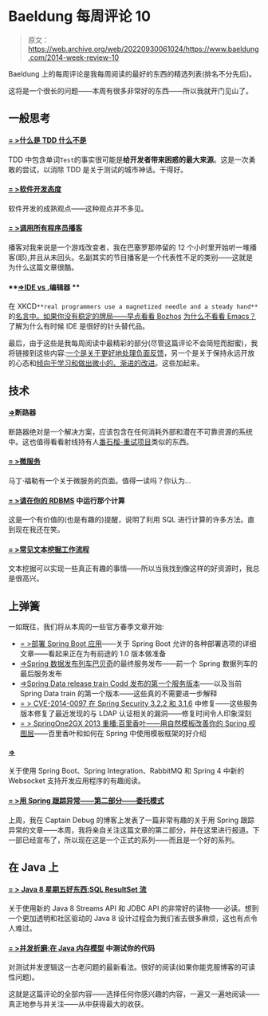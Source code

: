 # Baeldung 每周评论 10

> 原文：<https://web.archive.org/web/20220930061024/https://www.baeldung.com/2014-week-review-10>

Baeldung 上的每周评论是我每周阅读的最好的东西的精选列表(排名不分先后)。

这将是一个很长的问题——本周有很多非常好的东西——所以我就开门见山了。

## **一般思考**

#### **[= >什么是 TDD 什么不是](https://web.archive.org/web/20220812060940/http://www.daedtech.com/what-tdd-is-and-is-not)**

TDD 中包含单词`Test`的事实很可能是**给开发者带来困惑的最大来源**。这是一次勇敢的尝试，以消除 TDD 是关于测试的城市神话。干得好。

#### **[= >软件开发态度](https://web.archive.org/web/20220812060940/http://martinfowler.com/bliki/SoftwareDevelopmentAttitude.html)**

软件开发的成熟观点——这种观点并不多见。

#### **[= >调用所有程序员播客](https://web.archive.org/web/20220812060940/http://blog.tfnico.com/2014/03/calling-all-programmer-podcasts.html)**

播客对我来说是一个游戏改变者，我在巴塞罗那停留的 12 个小时里开始听一堆播客(耶),并且从未回头。名副其实的节目播客是一个代表性不足的类别——这就是为什么这篇文章很酷。

#### **[=>IDE vs .](https://web.archive.org/web/20220812060940/http://techblog.bozho.net/?p=1315)编辑器 **

在 XKCD`**real programmers use a magnetized needle and a steady hand**`的[名言中。如果你没有稳定的牌局——早点看看 Bozhos](https://web.archive.org/web/20220812060940/https://xkcd.com/378/) [为什么不看看 Emacs？](https://web.archive.org/web/20220812060940/http://techblog.bozho.net/?p=1072)了解为什么有时候 IDE 是很好的针头替代品。

最后，由于这些是我每周阅读中最精彩的部分(尽管这篇评论不会简短而甜蜜)，我将链接到这些内容:[一个是关于更好地处理负面反馈](https://web.archive.org/web/20220812060940/http://www.daedtech.com/the-least-pleasant-list)，另一个是关于保持永远开放的心态和[倾向于学习和做出微小的、渐进的改进](https://web.archive.org/web/20220812060940/http://www.daedtech.com/get-fed-up-every-now-and-then)。这些加起来。

## **技术**

#### **[=>](https://web.archive.org/web/20220812060940/http://martinfowler.com/bliki/CircuitBreaker.html)断路器**

断路器绝对是一个解决方案，应该包含在任何消耗外部和潜在不可靠资源的系统中。这也值得看看射线持有人[番石榴-重试项目](https://web.archive.org/web/20220812060940/https://github.com/rholder/guava-retrying)类似的东西。

#### **[= >微服务](https://web.archive.org/web/20220812060940/http://martinfowler.com/articles/microservices.html)**

马丁·福勒有一个关于微服务的页面。值得一读吗？你认为…

#### **[= >请在你的 RDBMS](https://web.archive.org/web/20220812060940/http://blog.jooq.org/2014/03/10/please-run-that-calculation-in-your-rdbms/)** 中运行那个计算

这是一个有价值的(也是有趣的)提醒，说明了利用 SQL 进行计算的许多方法。直到现在我还在笑。

#### [**= >常见文本挖掘工作流程**](https://web.archive.org/web/20220812060940/https://horicky.blogspot.ro/2014/03/common-text-mining-workflow.html)

文本挖掘可以实现一些真正有趣的事情——所以当我找到像这样的好资源时，我总是很高兴。

## **上弹簧**

一如既往，我们将从本周的一些官方春季文章开始:

*   [= >部署 Spring Boot 应用](https://web.archive.org/web/20220812060940/https://spring.io/blog/2014/03/07/deploying-spring-boot-applications)——关于 Spring Boot 允许的各种部署选项的详细文章——看起来正在为有前途的 1.0 版本做准备
*   [=>Spring 数据发布列车巴贝奇](https://web.archive.org/web/20220812060940/https://spring.io/blog/2014/03/10/final-service-release-for-spring-data-release-train-babbage)的最终服务发布——前一个 Spring 数据列车的最后服务发布
*   [=>Spring Data release train Codd 发布的第一个服务版本](https://web.archive.org/web/20220812060940/https://spring.io/blog/2014/03/13/first-service-release-for-spring-data-release-train-codd-released)——以及当前 Spring Data train 的第一个版本——这些真的不需要进一步解释
*   [= > CVE-2014-0097 在 Spring Security 3.2.2 和 3.1.6](https://web.archive.org/web/20220812060940/https://spring.io/blog/2014/03/11/cve-2014-0097-fixed-in-spring-security-3-2-2-and-3-1-6) 中修复——这些服务版本修复了最近发现的与 LDAP 认证相关的漏洞——修复时间令人印象深刻
*   [= > SpringOne2GX 2013 重播:百里香叶——用自然模板改善你的 Spring 视图层](https://web.archive.org/web/20220812060940/https://spring.io/blog/2014/03/11/springone2gx-2013-replay-thymeleaf-improving-your-spring-view-layer-with-natural-templates)——百里香叶和如何在 Spring 中使用模板框架的好介绍

#### [**=>**](https://web.archive.org/web/20220812060940/http://www.java-allandsundry.com/2014/03/websockets-with-spring-4.html)

关于使用 Spring Boot、Spring Integration、RabbitMQ 和 Spring 4 中新的 Websocket 支持开发应用程序的有趣阅读。

#### **[= >用 Spring 跟踪异常——第二部分——委托模式](https://web.archive.org/web/20220812060940/http://www.captaindebug.com/2014/03/tracking-exceptions-with-spring-part-2.html#.UyLUGNuHPqV)**

上周，我在 Captain Debug 的博客上发表了一篇非常有趣的关于用 Spring 跟踪异常的文章——本周，我将亲自关注这篇文章的第二部分，并在这里进行报道。下一部已经宣布了，所以现在这是一个正式的系列——而且是一个好的系列。

## **在 Java 上**

#### **[= > Java 8 星期五好东西:SQL ResultSet 流](https://web.archive.org/web/20220812060940/http://blog.jooq.org/2014/03/07/java-8-friday-goodies-sql-resultset-streams/)**

关于使用新的 Java 8 Streams API 和 JDBC API 的非常好的读物——必读。想到一个更加透明和社区驱动的 Java 8 设计过程会为我们省去很多麻烦，这也有点令人难过。

#### **[= >并发折磨:在 Java 内存模型](https://web.archive.org/web/20220812060940/http://zeroturnaround.com/rebellabs/concurrency-torture-testing-your-code-within-the-java-memory-model/)** 中测试你的代码

对测试并发逻辑这一古老问题的最新看法。很好的阅读(如果你能克服博客的可读性问题)。

这就是这篇评论的全部内容——选择任何你感兴趣的内容，一遍又一遍地阅读——真正地参与并关注——从中获得最大的收获。